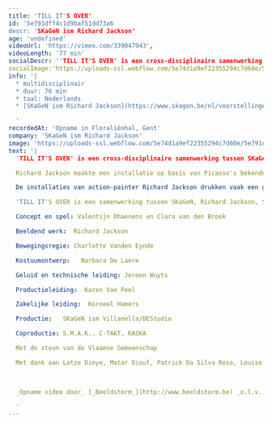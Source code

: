 ```yaml
---
title: 'TILL IT'S OVER'
id: '5e791dff4c1d9baf51dd73a6
descr: 'SKaGeN ism Richard Jackson'
age: 'undefined'
videoUrl: 'https://vimeo.com/339047943',
videoLength: '77 min'
socialDescr: ''TILL IT'S OVER' is een cross-disciplinaire samenwerking tussen SKaGeN en de Amerikaanse schilder en beeldend kunstenaar Richard Jackson, rond de thema's burgeroorlog, tederheid en wraak. Richard Jackson maakte een installatie op basis van Picasso's bekende oorlogsschilderij Guernica. Acteurs Valentijn Dhaenens en Clara van den Broek creëren een theatrale performance op basis van hetzelfde thema. Hoe gaan twee mensen om met de gevolgen van extreem geweld, en wat is de blijvende impact wanneer de tijd zijn werk heeft gedaan? Kan geweld ons dichter bij elkaar brengen? Dringen we dieper in elkaar door en raken we verbonden ondanks of zelfs door het geweld dat we elkaar aandoen? Creëert geweld intimiteit?'
socialImage:'https://uploads-ssl.webflow.com/5e74d1a9ef22355294c7d60e/5e791c981dfa9fe4a2585582_SKaGeN_Till%20It_s%20Over%20(c)%20Fred%20Debrock.jpeg'
info: '|
  * multidisciplinair
  * duur: 76 min
  * taal: Nederlands
  * [SKaGeN ism Richard Jackson](https://www.skagen.be/nl/voorstellingen/till-its-over)

  ‍'
recordedAt: 'Opname in Floraliënhal, Gent'
company: 'SKaGeN ism Richard Jackson'
image: 'https://uploads-ssl.webflow.com/5e74d1a9ef22355294c7d60e/5e791c981dfa9fe4a2585582_SKaGeN_Till%20It_s%20Over%20(c)%20Fred%20Debrock.jpeg'
text: '|
  'TILL IT'S OVER' is een cross-disciplinaire samenwerking tussen SKaGeN en de Amerikaanse schilder en beeldend kunstenaar Richard Jackson, rond de thema's burgeroorlog, tederheid en wraak.

  Richard Jackson maakte een installatie op basis van Picasso's bekende oorlogsschilderij Guernica. Acteurs Valentijn Dhaenens en Clara van den Broek creëren een theatrale performance op basis van hetzelfde thema. Hoe gaan twee mensen om met de gevolgen van extreem geweld, en wat is de blijvende impact wanneer de tijd zijn werk heeft gedaan? Kan geweld ons dichter bij elkaar brengen? Dringen we dieper in elkaar door en raken we verbonden ondanks of zelfs door het geweld dat we elkaar aandoen? Creëert geweld intimiteit?

  De installaties van action-painter Richard Jackson drukken vaak een gevolg uit: wat blijft zichtbaar achter na een krachtige fysieke actie? Dhaenens en van den Broek laten zich als performers aantasten door het werk van Jackson en verhouden zich tot de context die hij creëert.

  'TILL IT'S OVER is een samenwerking tussen SKaGeN, Richard Jackson, S.M.A.K. Gent, C-Mine Genk, de Koninklijke Academie voor Schone Kunsten Antwerpen en DE Studio / Villanella.

  Concept en spel: Valentijn Dhaenens en Clara van den Broek

  Beeldend werk:  Richard Jackson

  Bewegingsregie: Charlotte Vanden Eynde

  Kostuumontwerp:   Barbara De Laere

  Geluid en technische leiding: Jeroen Wuyts

  Productieleiding:  Karen Van Peel

  Zakelijke leiding:  Korneel Hamers

  Productie:   SKaGeN ism Villanella/DEStudio

  Coproductie: S.M.A.K., C-TAKT, KASKA

  Met de steun van de Vlaamse Gemeenschap

  Met dank aan Latze Dieye, Matar Diouf, Patrick Da Silva Rosa, Louise Goegebeur, Joris Goorden, crew Villanella

  ‍

  _Opname video door_ [_Beeldstorm_](http://www.beeldstorm.be) _o.l.v. Jan Bosteels_  

  ‍'
---
```

